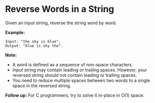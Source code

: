 # Reverse Words in a String

Given an input string, reverse the string word by word.

__Example:__

```pseudo
Input: "the sky is blue",
Output: "blue is sky the".
```

__Note:__

- A word is defined as a sequence of non-space characters.
- Input string may contain leading or trailing spaces. However, your reversed string should not contain leading or trailing spaces.
- You need to reduce multiple spaces between two words to a single space in the reversed string.

__Follow up:__ For C programmers, try to solve it in-place in O(1) space.